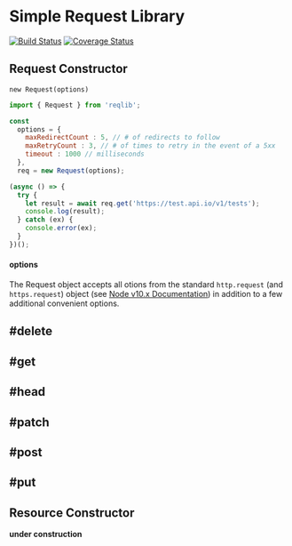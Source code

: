 # Simple Request Library

[![Build Status](https://travis-ci.org/brozeph/reqlib.svg?branch=master)](https://travis-ci.org/brozeph/reqlib) [![Coverage Status](https://coveralls.io/repos/github/brozeph/reqlib/badge.svg)](https://coveralls.io/github/brozeph/reqlib)

## Request Constructor

`new Request(options)`

```javascript
import { Request } from 'reqlib';

const
  options = {
    maxRedirectCount : 5, // # of redirects to follow
    maxRetryCount : 3, // # of times to retry in the event of a 5xx
    timeout : 1000 // milliseconds
  },
  req = new Request(options);

(async () => {
  try {
    let result = await req.get('https://test.api.io/v1/tests');
    console.log(result);
  } catch (ex) {
    console.error(ex);
  }
})();
```

#### options

The Request object accepts all otions from the standard `http.request` (and `https.request`) object (see [Node v10.x Documentation](https://nodejs.org/dist/latest-v10.x/docs/api/http.html#http_http_request_options_callback)) in addition to a few additional convenient options.



## #delete

## #get

## #head

## #patch

## #post

## #put

## Resource Constructor

__under construction__
